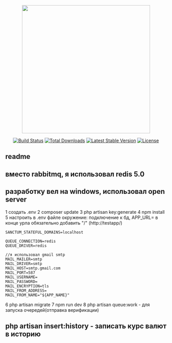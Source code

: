 <p align="center"><a href="https://laravel.com" target="_blank"><img src="https://raw.githubusercontent.com/laravel/art/master/logo-lockup/5%20SVG/2%20CMYK/1%20Full%20Color/laravel-logolockup-cmyk-red.svg" width="400"></a></p>

<p align="center">
<a href="https://travis-ci.org/laravel/framework"><img src="https://travis-ci.org/laravel/framework.svg" alt="Build Status"></a>
<a href="https://packagist.org/packages/laravel/framework"><img src="https://img.shields.io/packagist/dt/laravel/framework" alt="Total Downloads"></a>
<a href="https://packagist.org/packages/laravel/framework"><img src="https://img.shields.io/packagist/v/laravel/framework" alt="Latest Stable Version"></a>
<a href="https://packagist.org/packages/laravel/framework"><img src="https://img.shields.io/packagist/l/laravel/framework" alt="License"></a>
</p>

## readme
## вместо rabbitmq, я использовал redis 5.0
## разработку вел на windows, использовал open server

1 создать .env
2 composer update
3 php artisan key:generate
4 npm install
5 настроить в .env файле окружение:
    подключение к бд, 
    APP_URL= в конце урла обязательно добавить "/" (http://testapp/)

    SANCTUM_STATEFUL_DOMAINS=localhost

    QUEUE_CONNECTION=redis
    QUEUE_DRIVER=redis

    //я использовал gmail smtp
    MAIL_MAILER=smtp
    MAIL_DRIVER=smtp
    MAIL_HOST=smtp.gmail.com
    MAIL_PORT=587
    MAIL_USERNAME=
    MAIL_PASSWORD=
    MAIL_ENCRYPTION=tls
    MAIL_FROM_ADDRESS=
    MAIL_FROM_NAME="${APP_NAME}"

6 php artisan migrate
7 npm run dev
8 php artisan queue:work - для запуска очередей(отправка верификации)

## php artisan insert:history - записать курс валют в историю